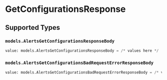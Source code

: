 # GetConfigurationsResponse


## Supported Types

### `models.AlertsGetConfigurationsResponseBody`

```python
value: models.AlertsGetConfigurationsResponseBody = /* values here */
```

### `models.AlertsGetConfigurationsBadRequestErrorResponseBody`

```python
value: models.AlertsGetConfigurationsBadRequestErrorResponseBody = /* values here */
```

